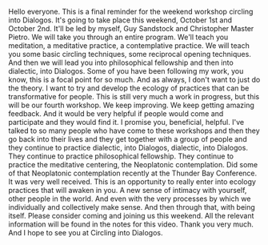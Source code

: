  Hello everyone. This is a final reminder for the weekend workshop circling into Dialogos. It's going to take place this weekend, October 1st and October 2nd. It'll be led by myself, Guy Sandstock and Christopher Master Pietro. We will take you through an entire program. We'll teach you meditation, a meditative practice, a contemplative practice. We will teach you some basic circling techniques, some reciprocal opening techniques. And then we will lead you into philosophical fellowship and then into dialectic, into Dialogos. Some of you have been following my work, you know, this is a focal point for so much. And as always, I don't want to just do the theory. I want to try and develop the ecology of practices that can be transformative for people. This is still very much a work in progress, but this will be our fourth workshop. We keep improving. We keep getting amazing feedback. And it would be very helpful if people would come and participate and they would find it. I promise you, beneficial, helpful. I've talked to so many people who have come to these workshops and then they go back into their lives and they get together with a group of people and they continue to practice dialectic, into Dialogos, dialectic, into Dialogos. They continue to practice philosophical fellowship. They continue to practice the meditative centering, the Neoplatonic contemplation. Did some of that Neoplatonic contemplation recently at the Thunder Bay Conference. It was very well received. This is an opportunity to really enter into ecology practices that will awaken in you. A new sense of intimacy with yourself, other people in the world. And even with the very processes by which we individually and collectively make sense. And then through that, with being itself. Please consider coming and joining us this weekend. All the relevant information will be found in the notes for this video. Thank you very much. And I hope to see you at Circling into Dialogos.